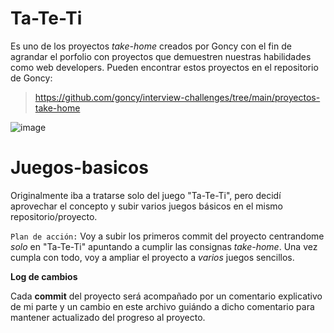 # **Ta-Te-Ti**

Es uno de los proyectos _take-home_ creados por Goncy con el fin de agrandar el porfolio con proyectos que demuestren nuestras habilidades como web developers. Pueden encontrar estos proyectos en el repositorio de Goncy:
> https://github.com/goncy/interview-challenges/tree/main/proyectos-take-home

![image](https://github.com/DarioFGonzalez/Juegos-basicos/assets/135393251/333ea133-32c2-43e6-ac0b-8d4c160ebc78)

# Juegos-basicos

Originalmente iba a tratarse solo del juego "Ta-Te-Ti", pero decidí aprovechar el concepto y subir varios juegos básicos en el mismo repositorio/proyecto.

``Plan de acción:``
Voy a subir los primeros commit del proyecto centrandome _solo_ en "Ta-Te-Ti" apuntando a cumplir las consignas *_take-home_*. Una vez cumpla con todo, voy a ampliar el proyecto a *varios* juegos sencillos.

**Log de cambios**

Cada **commit** del proyecto será acompañado por un comentario explicativo de mi parte y un cambio en este archivo guiándo a dicho comentario para mantener actualizado del progreso al proyecto.
